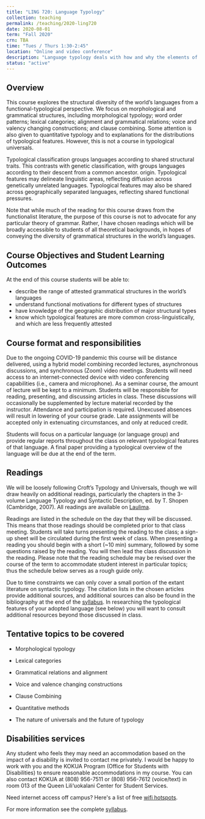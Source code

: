 ```yaml
---
title: "LING 720: Language Typology"
collection: teaching
permalink: /teaching/2020-ling720
date: 2020-08-01
term: "Fall 2020"
crn: TBA
time: "Tues / Thurs 1:30-2:45"
location: "Online and video conference"
description: "Language typology deals with how and why the elements of language interact and function. Students acquire a broad overview of the grammatical make-up of languages in general and understanding of functional-typological linguistics."
status: "active"
---
```



## Overview
This course explores the structural diversity of the world’s languages from a functional-typological perspective. We focus on morphological and grammatical structures, including morphological typology; word order patterns; lexical categories; alignment and grammatical relations; voice and valency changing constructions; and clause combining. Some attention is also given to quantitative typology and to explanations for the distributions of typological features. However, this is not a course in typological universals. 

Typological classification groups languages according to shared structural traits. This contrasts with genetic classification, with groups languages according to their  descent from a common ancestor.  origin. Typological features may delineate linguistic areas, reflecting diffusion across genetically unrelated languages. Typological features may also be shared across geographically separated languages, reflecting shared functional pressures. 

Note that while much of the reading for this course draws from the functionalist literature, the purpose of this course is not to advocate for any particular theory of grammar. Rather, I have chosen readings which will be broadly accessible to students of all theoretical backgrounds, in hopes of conveying the diversity of grammatical structures in the world’s languages.

## Course Objectives and Student Learning Outcomes

At the end of this course students will be able to:
* describe the range of attested grammatical structures in the world’s languages
* understand functional motivations for different types of structures
* have knowledge of the geographic distribution of major structural types
* know which typological features are more common cross-linguistically, and which are less frequently attested

## Course format and responsibilities

Due to the ongoing COVID-19 pandemic this course will be distance delivered, using a hybrid model combining recorded lectures, asynchronous discussions, and synchronous (Zoom)  video meetings. Students will need access to an internet-connected device with video conferencing capabilities (i.e., camera and microphone). 
As a seminar course, the amount of  lecture will be kept to a minimum. Students will be responsible for reading, presenting, and discussing articles in class. These discussions will occasionally be supplemented by lecture material recorded by the instructor. Attendance and participation is required. Unexcused absences will result in lowering of your course grade. Late assignments will be accepted only in extenuating circumstances, and only at reduced credit. 

Students will focus on a particular language (or language group) and provide regular reports throughout the class on relevant typological features of that language.  A final paper providing a typological overview of the language will be due at the end of the term. 

## Readings

We will be loosely following Croft’s Typology and Universals, though we will draw heavily on additional readings, particularly the chapters in the 3-volume Language Typology and Syntactic Description, ed. by T. Shopen (Cambridge, 2007). All readings are available on [Laulima](http://bit.ly/ling720laulima). 

Readings are listed in the schedule on the day that they will be discussed. This means that those readings should be completed prior to that class meeting. Students will take turns presenting the reading to the class; a sign-up sheet will be circulated during the first week of class. When presenting a reading you should begin with a short (~10 min) summary, followed by some questions raised by the reading. You will then lead the class discussion in the reading.  Please note that the reading schedule may be revised over the course of the term to accommodate student interest in particular topics; thus the schedule below serves as a rough guide only. 

Due to time constraints we can only cover a small portion of the extant literature on syntactic typology. The citation lists in the chosen articles provide additional sources, and additional sources can also be found in the bibliography at the end of the [syllabus](https://docs.google.com/document/d/1JepYiykBKcDp8uhM15UjvbhQMVJRV7BXJG1LeBa2YFg/edit?usp=sharing). In researching the typological features of your adopted language (see below) you will want to consult additional resources beyond those discussed in class.



## Tentative topics to be covered


* Morphological typology

* Lexical categories

* Grammatical relations and alignment


* Voice and valence changing constructions

* Clause Combining

* Quantitative methods

* The nature of universals and the future of typology


## Disabilities services
Any student who feels they may need an accommodation based on the impact of a disability is invited to contact me privately. I would be happy to work with you and the KOKUA Program (Office for Students with Disabilities) to ensure reasonable accommodations in my course. You can also contact KOKUA at (808) 956-7511 or (808) 956-7612 (voice/text) in room 013 of the Queen Lili‘uokalani Center for Student Services.

Need internet access off campus? Here's a list of free [wifi hotspots](https://www.wifimap.io/2988-honolulu-free-wifi/map).

For more information see the complete [syllabus](https://docs.google.com/document/d/1JepYiykBKcDp8uhM15UjvbhQMVJRV7BXJG1LeBa2YFg/edit?usp=sharing).

